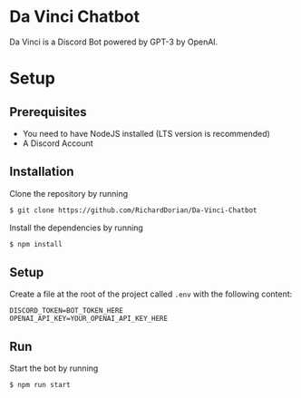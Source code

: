 # Da Vinci Chatbot

Da Vinci is a Discord Bot powered by GPT-3 by OpenAI.

# Setup

## Prerequisites
- You need to have NodeJS installed (LTS version is recommended)
- A Discord Account

## Installation
Clone the repository by running
```bash
$ git clone https://github.com/RichardDorian/Da-Vinci-Chatbot
```

Install the dependencies by running
```bash
$ npm install
```

## Setup
Create a file at the root of the project called `.env` with the following content:
```text
DISCORD_TOKEN=BOT_TOKEN_HERE
OPENAI_API_KEY=YOUR_OPENAI_API_KEY_HERE
```

## Run
Start the bot by running
```bash
$ npm run start
```
